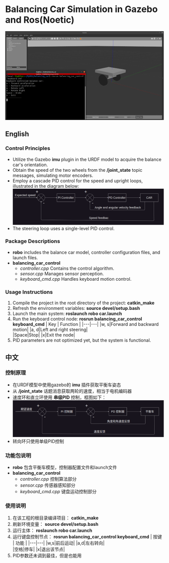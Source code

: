 # Balancing Car Simulation in Gazebo and Ros(Noetic)
![cover](img/cover.png)

## English
### Control Principles
- Utilize the Gazebo **imu** plugin in the URDF model to acquire the balance car's orientation.
- Obtain the speed of the two wheels from the **/joint_state** topic messages, simulating motor encoders.
- Employ a cascade PID control for the speed and upright loops, illustrated in the diagram below: ![e_cascade_pid](img/e_cascade_pid.png)
- The steering loop uses a single-level PID control.

### Package Descriptions
- **robo** includes the balance car model, controller configuration files, and launch files.
- **balancing_car_control**
  - *controller.cpp* Contains the control algorithm.
  - *sensor.cpp* Manages sensor perception.
  - *keyboard_cmd.cpp* Handles keyboard motion control.

### Usage Instructions
1. Compile the project in the root directory of the project: **catkin_make**
2. Refresh the environment variables: **source devel/setup.bash**
3. Launch the main system: **roslaunch robo car.launch**
4. Run the keyboard control node: **rosrun balancing_car_control keyboard_cmd**
   | Key | Function |
   |---|---|
   |w, s|Forward and backward motion|
   |a, d|Left and right steering|  
   |Space|Stop|
   |x|Exit the node|
5. PID parameters are not optimized yet, but the system is functional.



## 中文
### 控制原理
- 在URDF模型中使用gazebo的 **imu** 插件获取平衡车姿态
- 从 **/joint_state** 话题消息获取两轮的速度，相当于电机编码器
- 速度环和直立环使用 **串级PID** 控制，框图如下：![c_cascade_pid](img/c_cascade_pid.png)
- 转向环只使用单级PID控制

### 功能包说明
- **robo** 包含平衡车模型，控制器配置文件和launch文件
- **balancing_car_control** 
  - *controller.cpp* 控制算法部分
  - *sensor.cpp* 传感器感知部分
  - *keyboard_cmd.cpp* 键盘运动控制部分

### 使用说明
1. 在该工程的根目录编译项目： **catkin_make**
2. 刷新环境变量： **source devel/setup.bash**
3. 运行主体： **roslaunch robo car.launch**
4. 运行键盘控制节点： **rosrun balancing_car_control keyboard_cmd**
    | 按键 | 功能 |
    |---|---|
    |w,s|前后运动|
    |a,d|左右转向|  
    |空格|停车|
    |x|退出该节点|
5. PID参数还未调到最佳，但是也能用